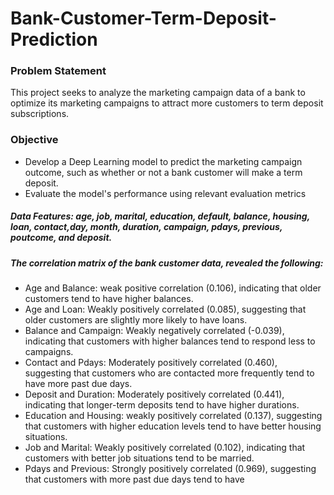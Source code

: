 # Bank-Customer-Term-Deposit-Prediction
### Problem Statement
This project seeks to analyze the  marketing campaign data of a bank to optimize its marketing campaigns to attract more customers to term deposit subscriptions.
### Objective
- Develop a Deep Learning model to predict the marketing campaign outcome, such as whether or not a bank customer will make a term deposit.
- Evaluate the model's performance using relevant evaluation metrics
##### Data Features: age, job, marital, education, default, balance,	housing, loan, contact,day,	month,	duration,	campaign,	pdays,	previous,	poutcome, and deposit.

##### The correlation matrix of the bank customer data, revealed the following:
- Age and Balance: weak positive correlation (0.106), indicating that older customers tend to have higher balances.
- Age and Loan: Weakly positively correlated (0.085), suggesting that older customers are slightly more likely to have loans.
- Balance and Campaign: Weakly negatively correlated (-0.039), indicating that customers with higher balances tend to respond less to campaigns.
- Contact and Pdays: Moderately positively correlated (0.460), suggesting that customers who are contacted more frequently tend to have more past due days.
- Deposit and Duration: Moderately positively correlated (0.441), indicating that longer-term deposits tend to have higher durations.
- Education and Housing: weakly positively correlated (0.137), suggesting that customers with higher education levels tend to have better housing situations.
- Job and Marital: Weakly positively correlated (0.102), indicating that customers with better job situations tend to be married.
- Pdays and Previous: Strongly positively correlated (0.969), suggesting that customers with more past due days tend to have
